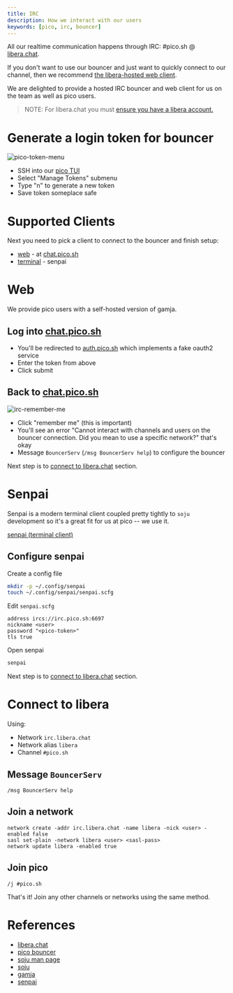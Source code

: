 ```yaml
---
title: IRC
description: How we interact with our users
keywords: [pico, irc, bouncer]
---
```


All our realtime communication happens through IRC: #pico.sh @
[libera.chat](https://libera.chat).

If you don't want to use our bouncer and just want to quickly connect to our
channel, then we recommend
[the libera-hosted web client](https://web.libera.chat/gamja?autojoin=#pico.sh).

We are delighted to provide a hosted IRC bouncer and web client for us on the
team as well as pico users.

> NOTE: For libera.chat you must
> [ensure you have a libera account.](https://libera.chat/guides/registration)

# Generate a login token for bouncer

![pico-token-menu](https://hey.imgs.sh/pico-token-menu.png)

- SSH into our [pico TUI](/ui#ssh-tui)
- Select "Manage Tokens" submenu
- Type "n" to generate a new token
- Save token someplace safe

# Supported Clients

Next you need to pick a client to connect to the bouncer and finish setup:

- [web](#web) - at [chat.pico.sh](https://chat.pico.sh)
- [terminal](#senpai) - senpai

# Web

We provide pico users with a self-hosted version of gamja.

## Log into [chat.pico.sh](https://chat.pico.sh)

- You'll be redirected to [auth.pico.sh](https://auth.pico.sh) which implements
  a fake oauth2 service
- Enter the token from above
- Click submit

## Back to [chat.pico.sh](https://chat.pico.sh)

![irc-remember-me](https://hey.imgs.sh/irc-remember-me/x500)

- Click "remember me" (this is important)
- You'll see an error "Cannot interact with channels and users on the bouncer
  connection. Did you mean to use a specific network?" that's okay
- Message `BouncerServ` (`/msg BouncerServ help`) to configure the bouncer

Next step is to [connect to libera.chat](#connect-to-libera) section.

# Senpai

Senpai is a modern terminal client coupled pretty tightly to `soju` development
so it's a great fit for us at pico -- we use it.

[senpai (terminal client)](https://git.sr.ht/~delthas/senpai)

## Configure senpai

Create a config file

```bash
mkdir -p ~/.config/senpai
touch ~/.config/senpai/senpai.scfg
```

Edit `senpai.scfg`

```
address ircs://irc.pico.sh:6697
nickname <user>
password "<pico-token>"
tls true
```

Open senpai

```bash
senpai
```

Next step is to [connect to libera.chat](#connect-to-libera) section.

# Connect to libera

Using:

- Network `irc.libera.chat`
- Network alias `libera`
- Channel `#pico.sh`

## Message `BouncerServ`

```
/msg BouncerServ help
```

## Join a network

```
network create -addr irc.libera.chat -name libera -nick <user> -enabled false
sasl set-plain -network libera <user> <sasl-pass>
network update libera -enabled true
```

## Join pico

```
/j #pico.sh
```

That's it! Join any other channels or networks using the same method.

# References

- [libera.chat](https://libera.chat)
- [pico bouncer](ircs://irc.pico.sh:6697)
- [soju man page](https://soju.im/doc/soju.1.html)
- [soju](https://git.sr.ht/~emersion/soju)
- [gamja](https://git.sr.ht/~emersion/gamja)
- [senpai](https://git.sr.ht/~delthas/senpai)
